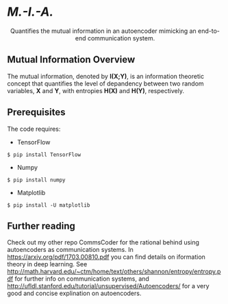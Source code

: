 # *M.-I.-A.*
<p align="center">
Quantifies the mutual information in an autoencoder mimicking an end-to-end communication system. 
</p>  

## Mutual Information Overview
The mutual information, denoted by **I(X;Y)**, is an information theoretic concept that quantifies the level of depandency between two random variables, **X** and **Y**, with entropies **H(X)** and **H(Y)**, respectively.

## Prerequisites 
The code requires:

* TensorFlow

`$ pip install TensorFlow`

* Numpy

`$ pip install numpy`

* Matplotlib

`$ pip install -U matplotlib`

## Further reading
Check out my other repo CommsCoder for the rational behind using autoencoders as communication systems. In https://arxiv.org/pdf/1703.00810.pdf you can find details on iformation theory in deep learning. See  http://math.harvard.edu/~ctm/home/text/others/shannon/entropy/entropy.pdf for further info on communication systems, and http://ufldl.stanford.edu/tutorial/unsupervised/Autoencoders/ for a very good and concise explination on autoencoders. 
